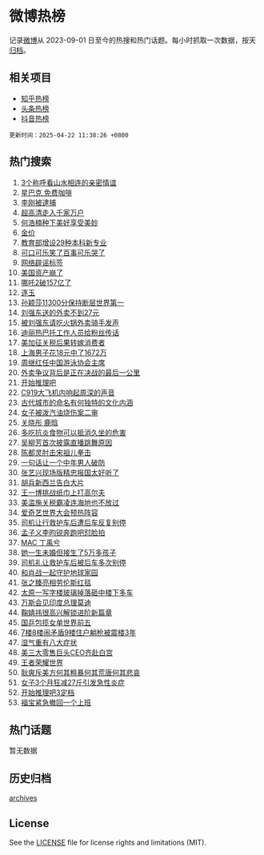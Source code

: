 # 微博热榜

记录[微博](https://www.weibo.com)从 2023-09-01 日至今的热搜和热门话题。每小时抓取一次数据，按天[归档](archives)。

## 相关项目

- [知乎热榜](https://github.com/hotarchive/zhihu)
- [头条热榜](https://github.com/hotarchive/toutiao)
- [抖音热榜](https://github.com/hotarchive/douyin)


`更新时间：2025-04-22 11:38:26 +0800`

## 热门搜索

1. [3个称呼看山水相连的亲密情谊](https://m.weibo.cn/search?containerid=100103type%3D1%26t%3D10%26q%3D%233%E4%B8%AA%E7%A7%B0%E5%91%BC%E7%9C%8B%E5%B1%B1%E6%B0%B4%E7%9B%B8%E8%BF%9E%E7%9A%84%E4%BA%B2%E5%AF%86%E6%83%85%E8%B0%8A%23&stream_entry_id=51&isnewpage=1&extparam=seat%3D1%26filter_type%3Drealtimehot%26cate%3D10103%26q%3D%25233%25E4%25B8%25AA%25E7%25A7%25B0%25E5%2591%25BC%25E7%259C%258B%25E5%25B1%25B1%25E6%25B0%25B4%25E7%259B%25B8%25E8%25BF%259E%25E7%259A%2584%25E4%25BA%25B2%25E5%25AF%2586%25E6%2583%2585%25E8%25B0%258A%2523%26dgr%3D0%26pos%3D0%26stream_entry_id%3D51%26c_type%3D51%26display_time%3D1745293105%26pre_seqid%3D17452931050510366046881)
1. [星巴克 免费咖啡](https://m.weibo.cn/search?containerid=100103type%3D1%26t%3D10%26q%3D%E6%98%9F%E5%B7%B4%E5%85%8B+%E5%85%8D%E8%B4%B9%E5%92%96%E5%95%A1&stream_entry_id=31&isnewpage=1&extparam=seat%3D1%26flag%3D1%26filter_type%3Drealtimehot%26lcate%3D5001%26band_rank%3D1%26c_type%3D31%26cate%3D5001%26q%3D%25E6%2598%259F%25E5%25B7%25B4%25E5%2585%258B%2520%25E5%2585%258D%25E8%25B4%25B9%25E5%2592%2596%25E5%2595%25A1%26dgr%3D0%26pos%3D0%26stream_entry_id%3D31%26realpos%3D1%26display_time%3D1745293105%26pre_seqid%3D17452931050510366046881)
1. [李刚被逮捕](https://m.weibo.cn/search?containerid=100103type%3D1%26t%3D10%26q%3D%23%E6%9D%8E%E5%88%9A%E8%A2%AB%E9%80%AE%E6%8D%95%23&stream_entry_id=31&isnewpage=1&extparam=seat%3D1%26flag%3D1%26filter_type%3Drealtimehot%26lcate%3D5001%26band_rank%3D2%26c_type%3D31%26cate%3D5001%26q%3D%2523%25E6%259D%258E%25E5%2588%259A%25E8%25A2%25AB%25E9%2580%25AE%25E6%258D%2595%2523%26dgr%3D0%26pos%3D1%26stream_entry_id%3D31%26realpos%3D2%26display_time%3D1745293105%26pre_seqid%3D17452931050510366046881)
1. [超高清走入千家万户](https://m.weibo.cn/search?containerid=100103type%3D1%26t%3D10%26q%3D%23%E8%B6%85%E9%AB%98%E6%B8%85%E8%B5%B0%E5%85%A5%E5%8D%83%E5%AE%B6%E4%B8%87%E6%88%B7%23&stream_entry_id=31&isnewpage=1&extparam=seat%3D1%26flag%3D1%26filter_type%3Drealtimehot%26lcate%3D5001%26band_rank%3D3%26c_type%3D31%26cate%3D5001%26q%3D%2523%25E8%25B6%2585%25E9%25AB%2598%25E6%25B8%2585%25E8%25B5%25B0%25E5%2585%25A5%25E5%258D%2583%25E5%25AE%25B6%25E4%25B8%2587%25E6%2588%25B7%2523%26dgr%3D0%26pos%3D2%26stream_entry_id%3D31%26realpos%3D3%26display_time%3D1745293105%26pre_seqid%3D17452931050510366046881)
1. [何浩楠种下美好享受美妙](https://m.weibo.cn/search?containerid=100103type%3D1%26t%3D10%26q%3D%23%E4%BD%95%E6%B5%A9%E6%A5%A0%E7%A7%8D%E4%B8%8B%E7%BE%8E%E5%A5%BD%E4%BA%AB%E5%8F%97%E7%BE%8E%E5%A6%99%23&stream_entry_id=31&isnewpage=1&extparam=seat%3D1%26topic_ad%3D1%26filter_type%3Drealtimehot%26lcate%3D5001%26c_type%3D31%26band_rank%3D4%26stream_entry_id%3D31%26is_ad_pos%3D1%26q%3D%2523%25E4%25BD%2595%25E6%25B5%25A9%25E6%25A5%25A0%25E7%25A7%258D%25E4%25B8%258B%25E7%25BE%258E%25E5%25A5%25BD%25E4%25BA%25AB%25E5%258F%2597%25E7%25BE%258E%25E5%25A6%2599%2523%26dgr%3D0%26pos%3D3%26adid%3D283356%26cate%3D5001%26display_time%3D1745293105%26pre_seqid%3D17452931050510366046881)
1. [金价](https://m.weibo.cn/search?containerid=100103type%3D1%26t%3D10%26q%3D%E9%87%91%E4%BB%B7&stream_entry_id=31&isnewpage=1&extparam=seat%3D1%26flag%3D1%26filter_type%3Drealtimehot%26lcate%3D5001%26band_rank%3D4%26c_type%3D31%26cate%3D5001%26q%3D%25E9%2587%2591%25E4%25BB%25B7%26dgr%3D0%26pos%3D4%26stream_entry_id%3D31%26realpos%3D4%26display_time%3D1745293105%26pre_seqid%3D17452931050510366046881)
1. [教育部增设29种本科新专业](https://m.weibo.cn/search?containerid=100103type%3D1%26t%3D10%26q%3D%23%E6%95%99%E8%82%B2%E9%83%A8%E5%A2%9E%E8%AE%BE29%E7%A7%8D%E6%9C%AC%E7%A7%91%E6%96%B0%E4%B8%93%E4%B8%9A%23&stream_entry_id=31&isnewpage=1&extparam=seat%3D1%26flag%3D1%26filter_type%3Drealtimehot%26lcate%3D5001%26band_rank%3D5%26c_type%3D31%26cate%3D5001%26q%3D%2523%25E6%2595%2599%25E8%2582%25B2%25E9%2583%25A8%25E5%25A2%259E%25E8%25AE%25BE29%25E7%25A7%258D%25E6%259C%25AC%25E7%25A7%2591%25E6%2596%25B0%25E4%25B8%2593%25E4%25B8%259A%2523%26dgr%3D0%26pos%3D5%26stream_entry_id%3D31%26realpos%3D5%26display_time%3D1745293105%26pre_seqid%3D17452931050510366046881)
1. [可口可乐笑了百事可乐哭了](https://m.weibo.cn/search?containerid=100103type%3D1%26t%3D10%26q%3D%23%E5%8F%AF%E5%8F%A3%E5%8F%AF%E4%B9%90%E7%AC%91%E4%BA%86%E7%99%BE%E4%BA%8B%E5%8F%AF%E4%B9%90%E5%93%AD%E4%BA%86%23&stream_entry_id=31&isnewpage=1&extparam=seat%3D1%26flag%3D1%26filter_type%3Drealtimehot%26lcate%3D5001%26band_rank%3D6%26c_type%3D31%26cate%3D5001%26q%3D%2523%25E5%258F%25AF%25E5%258F%25A3%25E5%258F%25AF%25E4%25B9%2590%25E7%25AC%2591%25E4%25BA%2586%25E7%2599%25BE%25E4%25BA%258B%25E5%258F%25AF%25E4%25B9%2590%25E5%2593%25AD%25E4%25BA%2586%2523%26dgr%3D0%26pos%3D6%26stream_entry_id%3D31%26realpos%3D6%26display_time%3D1745293105%26pre_seqid%3D17452931050510366046881)
1. [网络辟谣标签](https://m.weibo.cn/search?containerid=100103type%3D1%26t%3D10%26q%3D%23%E7%BD%91%E7%BB%9C%E8%BE%9F%E8%B0%A3%E6%A0%87%E7%AD%BE%23&stream_entry_id=31&isnewpage=1&extparam=seat%3D1%26filter_type%3Drealtimehot%26lcate%3D5001%26c_type%3D31%26band_rank%3D7%26stream_entry_id%3D31%26is_ad_pos%3D1%26q%3D%2523%25E7%25BD%2591%25E7%25BB%259C%25E8%25BE%259F%25E8%25B0%25A3%25E6%25A0%2587%25E7%25AD%25BE%2523%26dgr%3D0%26pos%3D7%26adid%3D283713%26cate%3D5001%26display_time%3D1745293105%26pre_seqid%3D17452931050510366046881)
1. [美国资产崩了](https://m.weibo.cn/search?containerid=100103type%3D1%26t%3D10%26q%3D%23%E7%BE%8E%E5%9B%BD%E8%B5%84%E4%BA%A7%E5%B4%A9%E4%BA%86%23&stream_entry_id=31&isnewpage=1&extparam=seat%3D1%26flag%3D1%26filter_type%3Drealtimehot%26lcate%3D5001%26band_rank%3D7%26c_type%3D31%26cate%3D5001%26q%3D%2523%25E7%25BE%258E%25E5%259B%25BD%25E8%25B5%2584%25E4%25BA%25A7%25E5%25B4%25A9%25E4%25BA%2586%2523%26dgr%3D0%26pos%3D8%26stream_entry_id%3D31%26realpos%3D7%26display_time%3D1745293105%26pre_seqid%3D17452931050510366046881)
1. [哪吒2破157亿了](https://m.weibo.cn/search?containerid=100103type%3D1%26t%3D10%26q%3D%23%E5%93%AA%E5%90%922%E7%A0%B4157%E4%BA%BF%E4%BA%86%23&stream_entry_id=31&isnewpage=1&extparam=seat%3D1%26flag%3D2%26filter_type%3Drealtimehot%26lcate%3D5001%26band_rank%3D8%26c_type%3D31%26cate%3D5001%26q%3D%2523%25E5%2593%25AA%25E5%2590%25922%25E7%25A0%25B4157%25E4%25BA%25BF%25E4%25BA%2586%2523%26dgr%3D0%26pos%3D9%26stream_entry_id%3D31%26realpos%3D8%26display_time%3D1745293105%26pre_seqid%3D17452931050510366046881)
1. [逐玉](https://m.weibo.cn/search?containerid=100103type%3D1%26t%3D10%26q%3D%E9%80%90%E7%8E%89&stream_entry_id=31&isnewpage=1&extparam=seat%3D1%26flag%3D1%26filter_type%3Drealtimehot%26lcate%3D5001%26band_rank%3D9%26c_type%3D31%26cate%3D5001%26q%3D%25E9%2580%2590%25E7%258E%2589%26dgr%3D0%26pos%3D10%26stream_entry_id%3D31%26realpos%3D9%26display_time%3D1745293105%26pre_seqid%3D17452931050510366046881)
1. [孙颖莎11300分保持断层世界第一](https://m.weibo.cn/search?containerid=100103type%3D1%26t%3D10%26q%3D%23%E5%AD%99%E9%A2%96%E8%8E%8E11300%E5%88%86%E4%BF%9D%E6%8C%81%E6%96%AD%E5%B1%82%E4%B8%96%E7%95%8C%E7%AC%AC%E4%B8%80%23&stream_entry_id=31&isnewpage=1&extparam=seat%3D1%26flag%3D0%26filter_type%3Drealtimehot%26lcate%3D5001%26band_rank%3D10%26c_type%3D31%26cate%3D5001%26q%3D%2523%25E5%25AD%2599%25E9%25A2%2596%25E8%258E%258E11300%25E5%2588%2586%25E4%25BF%259D%25E6%258C%2581%25E6%2596%25AD%25E5%25B1%2582%25E4%25B8%2596%25E7%2595%258C%25E7%25AC%25AC%25E4%25B8%2580%2523%26dgr%3D0%26pos%3D11%26stream_entry_id%3D31%26realpos%3D10%26display_time%3D1745293105%26pre_seqid%3D17452931050510366046881)
1. [刘强东送的外卖不到27元](https://m.weibo.cn/search?containerid=100103type%3D1%26t%3D10%26q%3D%23%E5%88%98%E5%BC%BA%E4%B8%9C%E9%80%81%E7%9A%84%E5%A4%96%E5%8D%96%E4%B8%8D%E5%88%B027%E5%85%83%23&stream_entry_id=31&isnewpage=1&extparam=seat%3D1%26flag%3D1%26filter_type%3Drealtimehot%26lcate%3D5001%26band_rank%3D11%26c_type%3D31%26cate%3D5001%26q%3D%2523%25E5%2588%2598%25E5%25BC%25BA%25E4%25B8%259C%25E9%2580%2581%25E7%259A%2584%25E5%25A4%2596%25E5%258D%2596%25E4%25B8%258D%25E5%2588%25B027%25E5%2585%2583%2523%26dgr%3D0%26pos%3D12%26stream_entry_id%3D31%26realpos%3D11%26display_time%3D1745293105%26pre_seqid%3D17452931050510366046881)
1. [被刘强东请吃火锅外卖骑手发声](https://m.weibo.cn/search?containerid=100103type%3D1%26t%3D10%26q%3D%23%E8%A2%AB%E5%88%98%E5%BC%BA%E4%B8%9C%E8%AF%B7%E5%90%83%E7%81%AB%E9%94%85%E5%A4%96%E5%8D%96%E9%AA%91%E6%89%8B%E5%8F%91%E5%A3%B0%23&stream_entry_id=31&isnewpage=1&extparam=seat%3D1%26flag%3D0%26filter_type%3Drealtimehot%26lcate%3D5001%26band_rank%3D12%26c_type%3D31%26cate%3D5001%26q%3D%2523%25E8%25A2%25AB%25E5%2588%2598%25E5%25BC%25BA%25E4%25B8%259C%25E8%25AF%25B7%25E5%2590%2583%25E7%2581%25AB%25E9%2594%2585%25E5%25A4%2596%25E5%258D%2596%25E9%25AA%2591%25E6%2589%258B%25E5%258F%2591%25E5%25A3%25B0%2523%26dgr%3D0%26pos%3D13%26stream_entry_id%3D31%26realpos%3D12%26display_time%3D1745293105%26pre_seqid%3D17452931050510366046881)
1. [迪丽热巴托工作人员给粉丝传话](https://m.weibo.cn/search?containerid=100103type%3D1%26t%3D10%26q%3D%23%E8%BF%AA%E4%B8%BD%E7%83%AD%E5%B7%B4%E6%89%98%E5%B7%A5%E4%BD%9C%E4%BA%BA%E5%91%98%E7%BB%99%E7%B2%89%E4%B8%9D%E4%BC%A0%E8%AF%9D%23&stream_entry_id=31&isnewpage=1&extparam=seat%3D1%26flag%3D1%26filter_type%3Drealtimehot%26lcate%3D5001%26band_rank%3D13%26c_type%3D31%26cate%3D5001%26q%3D%2523%25E8%25BF%25AA%25E4%25B8%25BD%25E7%2583%25AD%25E5%25B7%25B4%25E6%2589%2598%25E5%25B7%25A5%25E4%25BD%259C%25E4%25BA%25BA%25E5%2591%2598%25E7%25BB%2599%25E7%25B2%2589%25E4%25B8%259D%25E4%25BC%25A0%25E8%25AF%259D%2523%26dgr%3D0%26pos%3D14%26stream_entry_id%3D31%26realpos%3D13%26display_time%3D1745293105%26pre_seqid%3D17452931050510366046881)
1. [美加征关税后果转嫁消费者](https://m.weibo.cn/search?containerid=100103type%3D1%26t%3D10%26q%3D%23%E7%BE%8E%E5%8A%A0%E5%BE%81%E5%85%B3%E7%A8%8E%E5%90%8E%E6%9E%9C%E8%BD%AC%E5%AB%81%E6%B6%88%E8%B4%B9%E8%80%85%23&stream_entry_id=31&isnewpage=1&extparam=seat%3D1%26flag%3D1%26filter_type%3Drealtimehot%26lcate%3D5001%26band_rank%3D14%26c_type%3D31%26cate%3D5001%26q%3D%2523%25E7%25BE%258E%25E5%258A%25A0%25E5%25BE%2581%25E5%2585%25B3%25E7%25A8%258E%25E5%2590%258E%25E6%259E%259C%25E8%25BD%25AC%25E5%25AB%2581%25E6%25B6%2588%25E8%25B4%25B9%25E8%2580%2585%2523%26dgr%3D0%26pos%3D15%26stream_entry_id%3D31%26realpos%3D14%26display_time%3D1745293105%26pre_seqid%3D17452931050510366046881)
1. [上海男子花18元中了1672万](https://m.weibo.cn/search?containerid=100103type%3D1%26t%3D10%26q%3D%23%E4%B8%8A%E6%B5%B7%E7%94%B7%E5%AD%90%E8%8A%B118%E5%85%83%E4%B8%AD%E4%BA%861672%E4%B8%87%23&stream_entry_id=31&isnewpage=1&extparam=seat%3D1%26flag%3D0%26filter_type%3Drealtimehot%26lcate%3D5001%26band_rank%3D15%26c_type%3D31%26cate%3D5001%26q%3D%2523%25E4%25B8%258A%25E6%25B5%25B7%25E7%2594%25B7%25E5%25AD%2590%25E8%258A%25B118%25E5%2585%2583%25E4%25B8%25AD%25E4%25BA%25861672%25E4%25B8%2587%2523%26dgr%3D0%26pos%3D16%26stream_entry_id%3D31%26realpos%3D15%26display_time%3D1745293105%26pre_seqid%3D17452931050510366046881)
1. [周继红任中国游泳协会主席](https://m.weibo.cn/search?containerid=100103type%3D1%26t%3D10%26q%3D%23%E5%91%A8%E7%BB%A7%E7%BA%A2%E4%BB%BB%E4%B8%AD%E5%9B%BD%E6%B8%B8%E6%B3%B3%E5%8D%8F%E4%BC%9A%E4%B8%BB%E5%B8%AD%23&stream_entry_id=31&isnewpage=1&extparam=seat%3D1%26flag%3D1%26filter_type%3Drealtimehot%26lcate%3D5001%26band_rank%3D16%26c_type%3D31%26cate%3D5001%26q%3D%2523%25E5%2591%25A8%25E7%25BB%25A7%25E7%25BA%25A2%25E4%25BB%25BB%25E4%25B8%25AD%25E5%259B%25BD%25E6%25B8%25B8%25E6%25B3%25B3%25E5%258D%258F%25E4%25BC%259A%25E4%25B8%25BB%25E5%25B8%25AD%2523%26dgr%3D0%26pos%3D17%26stream_entry_id%3D31%26realpos%3D16%26display_time%3D1745293105%26pre_seqid%3D17452931050510366046881)
1. [外卖争议背后是正在决战的最后一公里](https://m.weibo.cn/search?containerid=100103type%3D1%26t%3D10%26q%3D%23%E5%A4%96%E5%8D%96%E4%BA%89%E8%AE%AE%E8%83%8C%E5%90%8E%E6%98%AF%E6%AD%A3%E5%9C%A8%E5%86%B3%E6%88%98%E7%9A%84%E6%9C%80%E5%90%8E%E4%B8%80%E5%85%AC%E9%87%8C%23&stream_entry_id=31&isnewpage=1&extparam=seat%3D1%26flag%3D1%26filter_type%3Drealtimehot%26lcate%3D5001%26band_rank%3D17%26c_type%3D31%26cate%3D5001%26q%3D%2523%25E5%25A4%2596%25E5%258D%2596%25E4%25BA%2589%25E8%25AE%25AE%25E8%2583%258C%25E5%2590%258E%25E6%2598%25AF%25E6%25AD%25A3%25E5%259C%25A8%25E5%2586%25B3%25E6%2588%2598%25E7%259A%2584%25E6%259C%2580%25E5%2590%258E%25E4%25B8%2580%25E5%2585%25AC%25E9%2587%258C%2523%26dgr%3D0%26pos%3D18%26stream_entry_id%3D31%26realpos%3D17%26display_time%3D1745293105%26pre_seqid%3D17452931050510366046881)
1. [开始推理吧](https://m.weibo.cn/search?containerid=100103type%3D1%26t%3D10%26q%3D%E5%BC%80%E5%A7%8B%E6%8E%A8%E7%90%86%E5%90%A7&stream_entry_id=31&isnewpage=1&extparam=seat%3D1%26flag%3D1%26filter_type%3Drealtimehot%26lcate%3D5001%26band_rank%3D18%26c_type%3D31%26cate%3D5001%26q%3D%25E5%25BC%2580%25E5%25A7%258B%25E6%258E%25A8%25E7%2590%2586%25E5%2590%25A7%26dgr%3D0%26pos%3D19%26stream_entry_id%3D31%26realpos%3D18%26display_time%3D1745293105%26pre_seqid%3D17452931050510366046881)
1. [C919大飞机内响起周深的声音](https://m.weibo.cn/search?containerid=100103type%3D1%26t%3D10%26q%3D%23C919%E5%A4%A7%E9%A3%9E%E6%9C%BA%E5%86%85%E5%93%8D%E8%B5%B7%E5%91%A8%E6%B7%B1%E7%9A%84%E5%A3%B0%E9%9F%B3%23&stream_entry_id=31&isnewpage=1&extparam=seat%3D1%26flag%3D1%26filter_type%3Drealtimehot%26lcate%3D5001%26band_rank%3D19%26c_type%3D31%26cate%3D5001%26q%3D%2523C919%25E5%25A4%25A7%25E9%25A3%259E%25E6%259C%25BA%25E5%2586%2585%25E5%2593%258D%25E8%25B5%25B7%25E5%2591%25A8%25E6%25B7%25B1%25E7%259A%2584%25E5%25A3%25B0%25E9%259F%25B3%2523%26dgr%3D0%26pos%3D20%26stream_entry_id%3D31%26realpos%3D19%26display_time%3D1745293105%26pre_seqid%3D17452931050510366046881)
1. [古代城市的命名有何独特的文化内涵](https://m.weibo.cn/search?containerid=100103type%3D1%26t%3D10%26q%3D%E5%8F%A4%E4%BB%A3%E5%9F%8E%E5%B8%82%E7%9A%84%E5%91%BD%E5%90%8D%E6%9C%89%E4%BD%95%E7%8B%AC%E7%89%B9%E7%9A%84%E6%96%87%E5%8C%96%E5%86%85%E6%B6%B5&stream_entry_id=31&isnewpage=1&extparam=seat%3D1%26is_ai_ask%3D1%26filter_type%3Drealtimehot%26lcate%3D5001%26band_rank%3D20%26flag%3D1%26c_type%3D31%26cate%3D5001%26q%3D%25E5%258F%25A4%25E4%25BB%25A3%25E5%259F%258E%25E5%25B8%2582%25E7%259A%2584%25E5%2591%25BD%25E5%2590%258D%25E6%259C%2589%25E4%25BD%2595%25E7%258B%25AC%25E7%2589%25B9%25E7%259A%2584%25E6%2596%2587%25E5%258C%2596%25E5%2586%2585%25E6%25B6%25B5%26dgr%3D0%26pos%3D21%26stream_entry_id%3D31%26realpos%3D20%26display_time%3D1745293105%26pre_seqid%3D17452931050510366046881)
1. [女子被泼汽油烧伤案二审](https://m.weibo.cn/search?containerid=100103type%3D1%26t%3D10%26q%3D%23%E5%A5%B3%E5%AD%90%E8%A2%AB%E6%B3%BC%E6%B1%BD%E6%B2%B9%E7%83%A7%E4%BC%A4%E6%A1%88%E4%BA%8C%E5%AE%A1%23&stream_entry_id=31&isnewpage=1&extparam=seat%3D1%26flag%3D1%26filter_type%3Drealtimehot%26lcate%3D5001%26band_rank%3D21%26c_type%3D31%26cate%3D5001%26q%3D%2523%25E5%25A5%25B3%25E5%25AD%2590%25E8%25A2%25AB%25E6%25B3%25BC%25E6%25B1%25BD%25E6%25B2%25B9%25E7%2583%25A7%25E4%25BC%25A4%25E6%25A1%2588%25E4%25BA%258C%25E5%25AE%25A1%2523%26dgr%3D0%26pos%3D22%26stream_entry_id%3D31%26realpos%3D21%26display_time%3D1745293105%26pre_seqid%3D17452931050510366046881)
1. [关晓彤 鹿晗](https://m.weibo.cn/search?containerid=100103type%3D1%26t%3D10%26q%3D%E5%85%B3%E6%99%93%E5%BD%A4+%E9%B9%BF%E6%99%97&stream_entry_id=31&isnewpage=1&extparam=seat%3D1%26flag%3D2%26filter_type%3Drealtimehot%26lcate%3D5001%26band_rank%3D22%26c_type%3D31%26cate%3D5001%26q%3D%25E5%2585%25B3%25E6%2599%2593%25E5%25BD%25A4%2520%25E9%25B9%25BF%25E6%2599%2597%26dgr%3D0%26pos%3D23%26stream_entry_id%3D31%26realpos%3D22%26display_time%3D1745293105%26pre_seqid%3D17452931050510366046881)
1. [多吃抗炎食物可以抵消久坐的危害](https://m.weibo.cn/search?containerid=100103type%3D1%26t%3D10%26q%3D%23%E5%A4%9A%E5%90%83%E6%8A%97%E7%82%8E%E9%A3%9F%E7%89%A9%E5%8F%AF%E4%BB%A5%E6%8A%B5%E6%B6%88%E4%B9%85%E5%9D%90%E7%9A%84%E5%8D%B1%E5%AE%B3%23&stream_entry_id=31&isnewpage=1&extparam=seat%3D1%26flag%3D0%26filter_type%3Drealtimehot%26lcate%3D5001%26band_rank%3D23%26c_type%3D31%26cate%3D5001%26q%3D%2523%25E5%25A4%259A%25E5%2590%2583%25E6%258A%2597%25E7%2582%258E%25E9%25A3%259F%25E7%2589%25A9%25E5%258F%25AF%25E4%25BB%25A5%25E6%258A%25B5%25E6%25B6%2588%25E4%25B9%2585%25E5%259D%2590%25E7%259A%2584%25E5%258D%25B1%25E5%25AE%25B3%2523%26dgr%3D0%26pos%3D24%26stream_entry_id%3D31%26realpos%3D23%26display_time%3D1745293105%26pre_seqid%3D17452931050510366046881)
1. [吴柳芳首次披露直播跳舞原因](https://m.weibo.cn/search?containerid=100103type%3D1%26t%3D10%26q%3D%23%E5%90%B4%E6%9F%B3%E8%8A%B3%E9%A6%96%E6%AC%A1%E6%8A%AB%E9%9C%B2%E7%9B%B4%E6%92%AD%E8%B7%B3%E8%88%9E%E5%8E%9F%E5%9B%A0%23&stream_entry_id=31&isnewpage=1&extparam=seat%3D1%26flag%3D0%26filter_type%3Drealtimehot%26lcate%3D5001%26band_rank%3D24%26c_type%3D31%26cate%3D5001%26q%3D%2523%25E5%2590%25B4%25E6%259F%25B3%25E8%258A%25B3%25E9%25A6%2596%25E6%25AC%25A1%25E6%258A%25AB%25E9%259C%25B2%25E7%259B%25B4%25E6%2592%25AD%25E8%25B7%25B3%25E8%2588%259E%25E5%258E%259F%25E5%259B%25A0%2523%26dgr%3D0%26pos%3D25%26stream_entry_id%3D31%26realpos%3D24%26display_time%3D1745293105%26pre_seqid%3D17452931050510366046881)
1. [陈都灵肘击宋祖儿拳击](https://m.weibo.cn/search?containerid=100103type%3D1%26t%3D10%26q%3D%E9%99%88%E9%83%BD%E7%81%B5%E8%82%98%E5%87%BB%E5%AE%8B%E7%A5%96%E5%84%BF%E6%8B%B3%E5%87%BB&stream_entry_id=31&isnewpage=1&extparam=seat%3D1%26flag%3D1%26filter_type%3Drealtimehot%26lcate%3D5001%26band_rank%3D25%26c_type%3D31%26cate%3D5001%26q%3D%25E9%2599%2588%25E9%2583%25BD%25E7%2581%25B5%25E8%2582%2598%25E5%2587%25BB%25E5%25AE%258B%25E7%25A5%2596%25E5%2584%25BF%25E6%258B%25B3%25E5%2587%25BB%26dgr%3D0%26pos%3D26%26stream_entry_id%3D31%26realpos%3D25%26display_time%3D1745293105%26pre_seqid%3D17452931050510366046881)
1. [一句话让一个中年男人破防](https://m.weibo.cn/search?containerid=100103type%3D1%26t%3D10%26q%3D%E4%B8%80%E5%8F%A5%E8%AF%9D%E8%AE%A9%E4%B8%80%E4%B8%AA%E4%B8%AD%E5%B9%B4%E7%94%B7%E4%BA%BA%E7%A0%B4%E9%98%B2&stream_entry_id=31&isnewpage=1&extparam=seat%3D1%26flag%3D1%26filter_type%3Drealtimehot%26lcate%3D5001%26band_rank%3D26%26c_type%3D31%26cate%3D5001%26q%3D%25E4%25B8%2580%25E5%258F%25A5%25E8%25AF%259D%25E8%25AE%25A9%25E4%25B8%2580%25E4%25B8%25AA%25E4%25B8%25AD%25E5%25B9%25B4%25E7%2594%25B7%25E4%25BA%25BA%25E7%25A0%25B4%25E9%2598%25B2%26dgr%3D0%26pos%3D27%26stream_entry_id%3D31%26realpos%3D26%26display_time%3D1745293105%26pre_seqid%3D17452931050510366046881)
1. [张艺兴现场版精忠报国太好听了](https://m.weibo.cn/search?containerid=100103type%3D1%26t%3D10%26q%3D%23%E5%BC%A0%E8%89%BA%E5%85%B4%E7%8E%B0%E5%9C%BA%E7%89%88%E7%B2%BE%E5%BF%A0%E6%8A%A5%E5%9B%BD%E5%A4%AA%E5%A5%BD%E5%90%AC%E4%BA%86%23&stream_entry_id=31&isnewpage=1&extparam=seat%3D1%26flag%3D0%26filter_type%3Drealtimehot%26lcate%3D5001%26band_rank%3D27%26c_type%3D31%26cate%3D5001%26q%3D%2523%25E5%25BC%25A0%25E8%2589%25BA%25E5%2585%25B4%25E7%258E%25B0%25E5%259C%25BA%25E7%2589%2588%25E7%25B2%25BE%25E5%25BF%25A0%25E6%258A%25A5%25E5%259B%25BD%25E5%25A4%25AA%25E5%25A5%25BD%25E5%2590%25AC%25E4%25BA%2586%2523%26dgr%3D0%26pos%3D28%26stream_entry_id%3D31%26realpos%3D27%26display_time%3D1745293105%26pre_seqid%3D17452931050510366046881)
1. [胡兵新西兰告白大片](https://m.weibo.cn/search?containerid=100103type%3D1%26t%3D10%26q%3D%23%E8%83%A1%E5%85%B5%E6%96%B0%E8%A5%BF%E5%85%B0%E5%91%8A%E7%99%BD%E5%A4%A7%E7%89%87%23&stream_entry_id=31&isnewpage=1&extparam=seat%3D1%26flag%3D1%26filter_type%3Drealtimehot%26lcate%3D5001%26band_rank%3D28%26c_type%3D31%26cate%3D5001%26q%3D%2523%25E8%2583%25A1%25E5%2585%25B5%25E6%2596%25B0%25E8%25A5%25BF%25E5%2585%25B0%25E5%2591%258A%25E7%2599%25BD%25E5%25A4%25A7%25E7%2589%2587%2523%26dgr%3D0%26pos%3D29%26stream_entry_id%3D31%26realpos%3D28%26display_time%3D1745293105%26pre_seqid%3D17452931050510366046881)
1. [王一博挑战纸巾上打高尔夫](https://m.weibo.cn/search?containerid=100103type%3D1%26t%3D10%26q%3D%23%E7%8E%8B%E4%B8%80%E5%8D%9A%E6%8C%91%E6%88%98%E7%BA%B8%E5%B7%BE%E4%B8%8A%E6%89%93%E9%AB%98%E5%B0%94%E5%A4%AB%23&stream_entry_id=31&isnewpage=1&extparam=seat%3D1%26flag%3D0%26filter_type%3Drealtimehot%26lcate%3D5001%26band_rank%3D29%26c_type%3D31%26cate%3D5001%26q%3D%2523%25E7%258E%258B%25E4%25B8%2580%25E5%258D%259A%25E6%258C%2591%25E6%2588%2598%25E7%25BA%25B8%25E5%25B7%25BE%25E4%25B8%258A%25E6%2589%2593%25E9%25AB%2598%25E5%25B0%2594%25E5%25A4%25AB%2523%26dgr%3D0%26pos%3D30%26stream_entry_id%3D31%26realpos%3D29%26display_time%3D1745293105%26pre_seqid%3D17452931050510366046881)
1. [美滥施关税霸凌连海地也不放过](https://m.weibo.cn/search?containerid=100103type%3D1%26t%3D10%26q%3D%23%E7%BE%8E%E6%BB%A5%E6%96%BD%E5%85%B3%E7%A8%8E%E9%9C%B8%E5%87%8C%E8%BF%9E%E6%B5%B7%E5%9C%B0%E4%B9%9F%E4%B8%8D%E6%94%BE%E8%BF%87%23&stream_entry_id=31&isnewpage=1&extparam=seat%3D1%26flag%3D1%26filter_type%3Drealtimehot%26lcate%3D5001%26band_rank%3D30%26c_type%3D31%26cate%3D5001%26q%3D%2523%25E7%25BE%258E%25E6%25BB%25A5%25E6%2596%25BD%25E5%2585%25B3%25E7%25A8%258E%25E9%259C%25B8%25E5%2587%258C%25E8%25BF%259E%25E6%25B5%25B7%25E5%259C%25B0%25E4%25B9%259F%25E4%25B8%258D%25E6%2594%25BE%25E8%25BF%2587%2523%26dgr%3D0%26pos%3D31%26stream_entry_id%3D31%26realpos%3D30%26display_time%3D1745293105%26pre_seqid%3D17452931050510366046881)
1. [爱奇艺世界大会预热阵容](https://m.weibo.cn/search?containerid=100103type%3D1%26t%3D10%26q%3D%23%E7%88%B1%E5%A5%87%E8%89%BA%E4%B8%96%E7%95%8C%E5%A4%A7%E4%BC%9A%E9%A2%84%E7%83%AD%E9%98%B5%E5%AE%B9%23&stream_entry_id=31&isnewpage=1&extparam=seat%3D1%26flag%3D1%26filter_type%3Drealtimehot%26lcate%3D5001%26band_rank%3D31%26c_type%3D31%26cate%3D5001%26q%3D%2523%25E7%2588%25B1%25E5%25A5%2587%25E8%2589%25BA%25E4%25B8%2596%25E7%2595%258C%25E5%25A4%25A7%25E4%25BC%259A%25E9%25A2%2584%25E7%2583%25AD%25E9%2598%25B5%25E5%25AE%25B9%2523%26dgr%3D0%26pos%3D32%26stream_entry_id%3D31%26realpos%3D31%26display_time%3D1745293105%26pre_seqid%3D17452931050510366046881)
1. [司机让行救护车后遭后车反复别停](https://m.weibo.cn/search?containerid=100103type%3D1%26t%3D10%26q%3D%23%E5%8F%B8%E6%9C%BA%E8%AE%A9%E8%A1%8C%E6%95%91%E6%8A%A4%E8%BD%A6%E5%90%8E%E9%81%AD%E5%90%8E%E8%BD%A6%E5%8F%8D%E5%A4%8D%E5%88%AB%E5%81%9C%23&stream_entry_id=31&isnewpage=1&extparam=seat%3D1%26flag%3D1%26filter_type%3Drealtimehot%26lcate%3D5001%26band_rank%3D32%26c_type%3D31%26cate%3D5001%26q%3D%2523%25E5%258F%25B8%25E6%259C%25BA%25E8%25AE%25A9%25E8%25A1%258C%25E6%2595%2591%25E6%258A%25A4%25E8%25BD%25A6%25E5%2590%258E%25E9%2581%25AD%25E5%2590%258E%25E8%25BD%25A6%25E5%258F%258D%25E5%25A4%258D%25E5%2588%25AB%25E5%2581%259C%2523%26dgr%3D0%26pos%3D33%26stream_entry_id%3D31%26realpos%3D32%26display_time%3D1745293105%26pre_seqid%3D17452931050510366046881)
1. [孟子义李昀锐奔跑吧怼脸拍](https://m.weibo.cn/search?containerid=100103type%3D1%26t%3D10%26q%3D%23%E5%AD%9F%E5%AD%90%E4%B9%89%E6%9D%8E%E6%98%80%E9%94%90%E5%A5%94%E8%B7%91%E5%90%A7%E6%80%BC%E8%84%B8%E6%8B%8D%23&stream_entry_id=31&isnewpage=1&extparam=seat%3D1%26flag%3D1%26filter_type%3Drealtimehot%26lcate%3D5001%26band_rank%3D33%26c_type%3D31%26cate%3D5001%26q%3D%2523%25E5%25AD%259F%25E5%25AD%2590%25E4%25B9%2589%25E6%259D%258E%25E6%2598%2580%25E9%2594%2590%25E5%25A5%2594%25E8%25B7%2591%25E5%2590%25A7%25E6%2580%25BC%25E8%2584%25B8%25E6%258B%258D%2523%26dgr%3D0%26pos%3D34%26stream_entry_id%3D31%26realpos%3D33%26display_time%3D1745293105%26pre_seqid%3D17452931050510366046881)
1. [MAC 丁禹兮](https://m.weibo.cn/search?containerid=100103type%3D1%26t%3D10%26q%3DMAC+%E4%B8%81%E7%A6%B9%E5%85%AE&stream_entry_id=31&isnewpage=1&extparam=seat%3D1%26flag%3D1%26filter_type%3Drealtimehot%26lcate%3D5001%26band_rank%3D34%26c_type%3D31%26cate%3D5001%26q%3DMAC%2520%25E4%25B8%2581%25E7%25A6%25B9%25E5%2585%25AE%26dgr%3D0%26pos%3D35%26stream_entry_id%3D31%26realpos%3D34%26display_time%3D1745293105%26pre_seqid%3D17452931050510366046881)
1. [她一生未婚但接生了5万多孩子](https://m.weibo.cn/search?containerid=100103type%3D1%26t%3D10%26q%3D%23%E5%A5%B9%E4%B8%80%E7%94%9F%E6%9C%AA%E5%A9%9A%E4%BD%86%E6%8E%A5%E7%94%9F%E4%BA%865%E4%B8%87%E5%A4%9A%E5%AD%A9%E5%AD%90%23&stream_entry_id=31&isnewpage=1&extparam=seat%3D1%26flag%3D0%26filter_type%3Drealtimehot%26lcate%3D5001%26band_rank%3D35%26c_type%3D31%26cate%3D5001%26q%3D%2523%25E5%25A5%25B9%25E4%25B8%2580%25E7%2594%259F%25E6%259C%25AA%25E5%25A9%259A%25E4%25BD%2586%25E6%258E%25A5%25E7%2594%259F%25E4%25BA%25865%25E4%25B8%2587%25E5%25A4%259A%25E5%25AD%25A9%25E5%25AD%2590%2523%26dgr%3D0%26pos%3D36%26stream_entry_id%3D31%26realpos%3D35%26display_time%3D1745293105%26pre_seqid%3D17452931050510366046881)
1. [司机礼让救护车后被后车多次别停](https://m.weibo.cn/search?containerid=100103type%3D1%26t%3D10%26q%3D%23%E5%8F%B8%E6%9C%BA%E7%A4%BC%E8%AE%A9%E6%95%91%E6%8A%A4%E8%BD%A6%E5%90%8E%E8%A2%AB%E5%90%8E%E8%BD%A6%E5%A4%9A%E6%AC%A1%E5%88%AB%E5%81%9C%23&stream_entry_id=31&isnewpage=1&extparam=seat%3D1%26flag%3D1%26filter_type%3Drealtimehot%26lcate%3D5001%26band_rank%3D36%26c_type%3D31%26cate%3D5001%26q%3D%2523%25E5%258F%25B8%25E6%259C%25BA%25E7%25A4%25BC%25E8%25AE%25A9%25E6%2595%2591%25E6%258A%25A4%25E8%25BD%25A6%25E5%2590%258E%25E8%25A2%25AB%25E5%2590%258E%25E8%25BD%25A6%25E5%25A4%259A%25E6%25AC%25A1%25E5%2588%25AB%25E5%2581%259C%2523%26dgr%3D0%26pos%3D37%26stream_entry_id%3D31%26realpos%3D36%26display_time%3D1745293105%26pre_seqid%3D17452931050510366046881)
1. [和肖战一起守护地球家园](https://m.weibo.cn/search?containerid=100103type%3D1%26t%3D10%26q%3D%23%E5%92%8C%E8%82%96%E6%88%98%E4%B8%80%E8%B5%B7%E5%AE%88%E6%8A%A4%E5%9C%B0%E7%90%83%E5%AE%B6%E5%9B%AD%23&stream_entry_id=31&isnewpage=1&extparam=seat%3D1%26flag%3D1%26filter_type%3Drealtimehot%26lcate%3D5001%26band_rank%3D37%26c_type%3D31%26cate%3D5001%26q%3D%2523%25E5%2592%258C%25E8%2582%2596%25E6%2588%2598%25E4%25B8%2580%25E8%25B5%25B7%25E5%25AE%2588%25E6%258A%25A4%25E5%259C%25B0%25E7%2590%2583%25E5%25AE%25B6%25E5%259B%25AD%2523%26dgr%3D0%26pos%3D38%26stream_entry_id%3D31%26realpos%3D37%26display_time%3D1745293105%26pre_seqid%3D17452931050510366046881)
1. [张之臻亮相劳伦斯红毯](https://m.weibo.cn/search?containerid=100103type%3D1%26t%3D10%26q%3D%23%E5%BC%A0%E4%B9%8B%E8%87%BB%E4%BA%AE%E7%9B%B8%E5%8A%B3%E4%BC%A6%E6%96%AF%E7%BA%A2%E6%AF%AF%23&stream_entry_id=31&isnewpage=1&extparam=seat%3D1%26flag%3D1%26filter_type%3Drealtimehot%26lcate%3D5001%26band_rank%3D38%26c_type%3D31%26cate%3D5001%26q%3D%2523%25E5%25BC%25A0%25E4%25B9%258B%25E8%2587%25BB%25E4%25BA%25AE%25E7%259B%25B8%25E5%258A%25B3%25E4%25BC%25A6%25E6%2596%25AF%25E7%25BA%25A2%25E6%25AF%25AF%2523%26dgr%3D0%26pos%3D39%26stream_entry_id%3D31%26realpos%3D38%26display_time%3D1745293105%26pre_seqid%3D17452931050510366046881)
1. [太原一写字楼玻璃掉落砸中楼下多车](https://m.weibo.cn/search?containerid=100103type%3D1%26t%3D10%26q%3D%23%E5%A4%AA%E5%8E%9F%E4%B8%80%E5%86%99%E5%AD%97%E6%A5%BC%E7%8E%BB%E7%92%83%E6%8E%89%E8%90%BD%E7%A0%B8%E4%B8%AD%E6%A5%BC%E4%B8%8B%E5%A4%9A%E8%BD%A6%23&stream_entry_id=31&isnewpage=1&extparam=seat%3D1%26flag%3D1%26filter_type%3Drealtimehot%26lcate%3D5001%26band_rank%3D39%26c_type%3D31%26cate%3D5001%26q%3D%2523%25E5%25A4%25AA%25E5%258E%259F%25E4%25B8%2580%25E5%2586%2599%25E5%25AD%2597%25E6%25A5%25BC%25E7%258E%25BB%25E7%2592%2583%25E6%258E%2589%25E8%2590%25BD%25E7%25A0%25B8%25E4%25B8%25AD%25E6%25A5%25BC%25E4%25B8%258B%25E5%25A4%259A%25E8%25BD%25A6%2523%26dgr%3D0%26pos%3D40%26stream_entry_id%3D31%26realpos%3D39%26display_time%3D1745293105%26pre_seqid%3D17452931050510366046881)
1. [万斯会见印度总理莫迪](https://m.weibo.cn/search?containerid=100103type%3D1%26t%3D10%26q%3D%E4%B8%87%E6%96%AF%E4%BC%9A%E8%A7%81%E5%8D%B0%E5%BA%A6%E6%80%BB%E7%90%86%E8%8E%AB%E8%BF%AA&stream_entry_id=31&isnewpage=1&extparam=seat%3D1%26flag%3D1%26filter_type%3Drealtimehot%26lcate%3D5001%26band_rank%3D40%26c_type%3D31%26cate%3D5001%26q%3D%25E4%25B8%2587%25E6%2596%25AF%25E4%25BC%259A%25E8%25A7%2581%25E5%258D%25B0%25E5%25BA%25A6%25E6%2580%25BB%25E7%2590%2586%25E8%258E%25AB%25E8%25BF%25AA%26dgr%3D0%26pos%3D41%26stream_entry_id%3D31%26realpos%3D40%26display_time%3D1745293105%26pre_seqid%3D17452931050510366046881)
1. [鞠婧祎很高兴解锁进阶新篇章](https://m.weibo.cn/search?containerid=100103type%3D1%26t%3D10%26q%3D%23%E9%9E%A0%E5%A9%A7%E7%A5%8E%E5%BE%88%E9%AB%98%E5%85%B4%E8%A7%A3%E9%94%81%E8%BF%9B%E9%98%B6%E6%96%B0%E7%AF%87%E7%AB%A0%23&stream_entry_id=31&isnewpage=1&extparam=seat%3D1%26flag%3D1%26filter_type%3Drealtimehot%26lcate%3D5001%26band_rank%3D41%26c_type%3D31%26cate%3D5001%26q%3D%2523%25E9%259E%25A0%25E5%25A9%25A7%25E7%25A5%258E%25E5%25BE%2588%25E9%25AB%2598%25E5%2585%25B4%25E8%25A7%25A3%25E9%2594%2581%25E8%25BF%259B%25E9%2598%25B6%25E6%2596%25B0%25E7%25AF%2587%25E7%25AB%25A0%2523%26dgr%3D0%26pos%3D42%26stream_entry_id%3D31%26realpos%3D41%26display_time%3D1745293105%26pre_seqid%3D17452931050510366046881)
1. [国乒包揽女单世界前五](https://m.weibo.cn/search?containerid=100103type%3D1%26t%3D10%26q%3D%23%E5%9B%BD%E4%B9%92%E5%8C%85%E6%8F%BD%E5%A5%B3%E5%8D%95%E4%B8%96%E7%95%8C%E5%89%8D%E4%BA%94%23&stream_entry_id=31&isnewpage=1&extparam=seat%3D1%26flag%3D1%26filter_type%3Drealtimehot%26lcate%3D5001%26band_rank%3D42%26c_type%3D31%26cate%3D5001%26q%3D%2523%25E5%259B%25BD%25E4%25B9%2592%25E5%258C%2585%25E6%258F%25BD%25E5%25A5%25B3%25E5%258D%2595%25E4%25B8%2596%25E7%2595%258C%25E5%2589%258D%25E4%25BA%2594%2523%26dgr%3D0%26pos%3D43%26stream_entry_id%3D31%26realpos%3D42%26display_time%3D1745293105%26pre_seqid%3D17452931050510366046881)
1. [7楼8楼闹矛盾9楼住户躺枪被震楼3年](https://m.weibo.cn/search?containerid=100103type%3D1%26t%3D10%26q%3D%237%E6%A5%BC8%E6%A5%BC%E9%97%B9%E7%9F%9B%E7%9B%BE9%E6%A5%BC%E4%BD%8F%E6%88%B7%E8%BA%BA%E6%9E%AA%E8%A2%AB%E9%9C%87%E6%A5%BC3%E5%B9%B4%23&stream_entry_id=31&isnewpage=1&extparam=seat%3D1%26flag%3D0%26filter_type%3Drealtimehot%26lcate%3D5001%26band_rank%3D43%26c_type%3D31%26cate%3D5001%26q%3D%25237%25E6%25A5%25BC8%25E6%25A5%25BC%25E9%2597%25B9%25E7%259F%259B%25E7%259B%25BE9%25E6%25A5%25BC%25E4%25BD%258F%25E6%2588%25B7%25E8%25BA%25BA%25E6%259E%25AA%25E8%25A2%25AB%25E9%259C%2587%25E6%25A5%25BC3%25E5%25B9%25B4%2523%26dgr%3D0%26pos%3D44%26stream_entry_id%3D31%26realpos%3D43%26display_time%3D1745293105%26pre_seqid%3D17452931050510366046881)
1. [湿气重有八大症状](https://m.weibo.cn/search?containerid=100103type%3D1%26t%3D10%26q%3D%23%E6%B9%BF%E6%B0%94%E9%87%8D%E6%9C%89%E5%85%AB%E5%A4%A7%E7%97%87%E7%8A%B6%23&stream_entry_id=31&isnewpage=1&extparam=seat%3D1%26flag%3D0%26filter_type%3Drealtimehot%26lcate%3D5001%26band_rank%3D44%26c_type%3D31%26cate%3D5001%26q%3D%2523%25E6%25B9%25BF%25E6%25B0%2594%25E9%2587%258D%25E6%259C%2589%25E5%2585%25AB%25E5%25A4%25A7%25E7%2597%2587%25E7%258A%25B6%2523%26dgr%3D0%26pos%3D45%26stream_entry_id%3D31%26realpos%3D44%26display_time%3D1745293105%26pre_seqid%3D17452931050510366046881)
1. [美三大零售巨头CEO齐赴白宫](https://m.weibo.cn/search?containerid=100103type%3D1%26t%3D10%26q%3D%23%E7%BE%8E%E4%B8%89%E5%A4%A7%E9%9B%B6%E5%94%AE%E5%B7%A8%E5%A4%B4CEO%E9%BD%90%E8%B5%B4%E7%99%BD%E5%AE%AB%23&stream_entry_id=31&isnewpage=1&extparam=seat%3D1%26flag%3D1%26filter_type%3Drealtimehot%26lcate%3D5001%26band_rank%3D45%26c_type%3D31%26cate%3D5001%26q%3D%2523%25E7%25BE%258E%25E4%25B8%2589%25E5%25A4%25A7%25E9%259B%25B6%25E5%2594%25AE%25E5%25B7%25A8%25E5%25A4%25B4CEO%25E9%25BD%2590%25E8%25B5%25B4%25E7%2599%25BD%25E5%25AE%25AB%2523%26dgr%3D0%26pos%3D46%26stream_entry_id%3D31%26realpos%3D45%26display_time%3D1745293105%26pre_seqid%3D17452931050510366046881)
1. [王者荣耀世界](https://m.weibo.cn/search?containerid=100103type%3D1%26t%3D10%26q%3D%23%E7%8E%8B%E8%80%85%E8%8D%A3%E8%80%80%E4%B8%96%E7%95%8C%23&stream_entry_id=31&isnewpage=1&extparam=seat%3D1%26flag%3D1%26filter_type%3Drealtimehot%26lcate%3D5001%26band_rank%3D46%26c_type%3D31%26cate%3D5001%26q%3D%2523%25E7%258E%258B%25E8%2580%2585%25E8%258D%25A3%25E8%2580%2580%25E4%25B8%2596%25E7%2595%258C%2523%26dgr%3D0%26pos%3D47%26stream_entry_id%3D31%26realpos%3D46%26display_time%3D1745293105%26pre_seqid%3D17452931050510366046881)
1. [耿爽斥美方何其粗暴何其荒唐何其悲哀](https://m.weibo.cn/search?containerid=100103type%3D1%26t%3D10%26q%3D%23%E8%80%BF%E7%88%BD%E6%96%A5%E7%BE%8E%E6%96%B9%E4%BD%95%E5%85%B6%E7%B2%97%E6%9A%B4%E4%BD%95%E5%85%B6%E8%8D%92%E5%94%90%E4%BD%95%E5%85%B6%E6%82%B2%E5%93%80%23&stream_entry_id=31&isnewpage=1&extparam=seat%3D1%26flag%3D1%26filter_type%3Drealtimehot%26lcate%3D5001%26band_rank%3D47%26c_type%3D31%26cate%3D5001%26q%3D%2523%25E8%2580%25BF%25E7%2588%25BD%25E6%2596%25A5%25E7%25BE%258E%25E6%2596%25B9%25E4%25BD%2595%25E5%2585%25B6%25E7%25B2%2597%25E6%259A%25B4%25E4%25BD%2595%25E5%2585%25B6%25E8%258D%2592%25E5%2594%2590%25E4%25BD%2595%25E5%2585%25B6%25E6%2582%25B2%25E5%2593%2580%2523%26dgr%3D0%26pos%3D48%26stream_entry_id%3D31%26realpos%3D47%26display_time%3D1745293105%26pre_seqid%3D17452931050510366046881)
1. [女子3个月狂减27斤引发急性炎症](https://m.weibo.cn/search?containerid=100103type%3D1%26t%3D10%26q%3D%23%E5%A5%B3%E5%AD%903%E4%B8%AA%E6%9C%88%E7%8B%82%E5%87%8F27%E6%96%A4%E5%BC%95%E5%8F%91%E6%80%A5%E6%80%A7%E7%82%8E%E7%97%87%23&stream_entry_id=31&isnewpage=1&extparam=seat%3D1%26flag%3D0%26filter_type%3Drealtimehot%26lcate%3D5001%26band_rank%3D48%26c_type%3D31%26cate%3D5001%26q%3D%2523%25E5%25A5%25B3%25E5%25AD%25903%25E4%25B8%25AA%25E6%259C%2588%25E7%258B%2582%25E5%2587%258F27%25E6%2596%25A4%25E5%25BC%2595%25E5%258F%2591%25E6%2580%25A5%25E6%2580%25A7%25E7%2582%258E%25E7%2597%2587%2523%26dgr%3D0%26pos%3D49%26stream_entry_id%3D31%26realpos%3D48%26display_time%3D1745293105%26pre_seqid%3D17452931050510366046881)
1. [开始推理吧3定档](https://m.weibo.cn/search?containerid=100103type%3D1%26t%3D10%26q%3D%23%E5%BC%80%E5%A7%8B%E6%8E%A8%E7%90%86%E5%90%A73%E5%AE%9A%E6%A1%A3%23&stream_entry_id=31&isnewpage=1&extparam=seat%3D1%26flag%3D1%26filter_type%3Drealtimehot%26lcate%3D5001%26band_rank%3D49%26c_type%3D31%26cate%3D5001%26q%3D%2523%25E5%25BC%2580%25E5%25A7%258B%25E6%258E%25A8%25E7%2590%2586%25E5%2590%25A73%25E5%25AE%259A%25E6%25A1%25A3%2523%26dgr%3D0%26pos%3D50%26stream_entry_id%3D31%26realpos%3D49%26display_time%3D1745293105%26pre_seqid%3D17452931050510366046881)
1. [福宝紧急撤回一个上班](https://m.weibo.cn/search?containerid=100103type%3D1%26t%3D10%26q%3D%23%E7%A6%8F%E5%AE%9D%E7%B4%A7%E6%80%A5%E6%92%A4%E5%9B%9E%E4%B8%80%E4%B8%AA%E4%B8%8A%E7%8F%AD%23&stream_entry_id=31&isnewpage=1&extparam=seat%3D1%26flag%3D1%26filter_type%3Drealtimehot%26lcate%3D5001%26band_rank%3D50%26c_type%3D31%26cate%3D5001%26q%3D%2523%25E7%25A6%258F%25E5%25AE%259D%25E7%25B4%25A7%25E6%2580%25A5%25E6%2592%25A4%25E5%259B%259E%25E4%25B8%2580%25E4%25B8%25AA%25E4%25B8%258A%25E7%258F%25AD%2523%26dgr%3D0%26pos%3D51%26stream_entry_id%3D31%26realpos%3D50%26display_time%3D1745293105%26pre_seqid%3D17452931050510366046881)

## 热门话题

暂无数据

## 历史归档

[archives](archives)

## License

See the [LICENSE](LICENSE) file for license rights and limitations (MIT).
